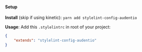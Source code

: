 #### Setup 

**Install** (skip if using kinetic): `yarn add stylelint-config-audentio`

**Usage**: Add this `.stylelintrc` in root of your project:

```json
{
    "extends": "stylelint-config-audentio"
}
```

